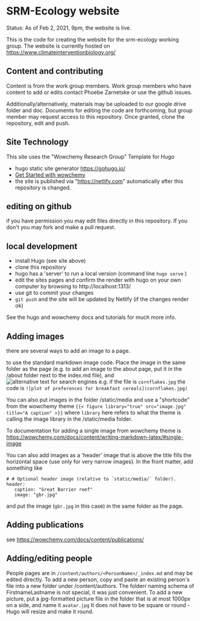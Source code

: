# SRM-Ecology website

Status: As of Feb 2, 2021, 9pm, the website is live.

This is the code for creating the website for the srm-ecology working group. The website is currently hosted on https://www.climateinterventionbiology.org/

## Content and contributing

Content is from the work group members.  Work group members who have content to add or edits contact Phoebe Zarnetske or use the github issues. 

Additionally/alternatively, materials may be uploaded to our google drive folder and doc.   Documents for editing the code are forthcoming, but group member may request access to this repository.  Once granted, clone the repository, edit and push.  

## Site Technology 

This site uses the "Wowchemy Research Group" Template for Hugo 
- hugo static site generator https://gohugo.io/
- [Get Started with wowchemy](https://wowchemy.com/templates/)
- the site is published via "https://netlify.com" automatically after this repository is changed. 

## editing on github

if you have permission you may edit files directly in this repository.   If you don't you may fork and make a pull request.  


## local development

 - install Hugo (see site above)
 - clone this repository
 - hugo has a 'server' to run a local version  (command line `hugo serve` ) 
 - edit the sites pages and confirm the render with hugo on your own computer by browsing to http://localhost:1313/
 - use git to commit your changes
 - `git push` and the site will be updated by Netlify (if the changes render ok)
 
 See the hugo and wowchemy docs and tutorials for much more info. 
 
## Adding images

there are several ways to add an image to a page.  

to use the standard markdown image code.  Place the image in the same folder as the page (e.g. to add an image to the about page, put it in the /about folder next to the index.md file), and  ![alternative text for search engines](<imagefilename>)  e.g. if the file is `cornflakes.jpg` the code is `![plot of preferences for breakfast cereals](cornflakes.jpg)`

You can also put images in the folder /static/media and use a "shortcode" from the wowchemy theme `{{< figure library="true" src="image.jpg" title="A caption" >}}`   where `library` here refers to what the theme is calling the image library in the /static/media folder. 

To documentation for adding a single image from wowchemy theme is https://wowchemy.com/docs/content/writing-markdown-latex/#single-image

You can also add images as a 'header' image that is above the title fills the horizontal space (use only for very narrow images). In the front matter, add something like

```
# # Optional header image (relative to `static/media/` folder).
header:
   caption: "Great Barrier reef"
   image: "gbr.jpg"
```

and put the image (`gbr.jpg` in this case) in the same folder as the page.  

## Adding publications

see https://wowchemy.com/docs/content/publications/

## Adding/editing people

People pages are in `/content/authors/<PersonName>/_index.md` and may be edited directly.    To add a new person, copy and paste an existing person's file into a new folder under /content/authors.   The folderr naming schema of  FirstnameLastname is not special, it was just convenient.     To add a new picture, put a jpg-formatted picture file in the folder that is at most 1000px on a side, and name it `avatar.jpg`   It does not have to be square or round - Hugo will resize and make it round.   


